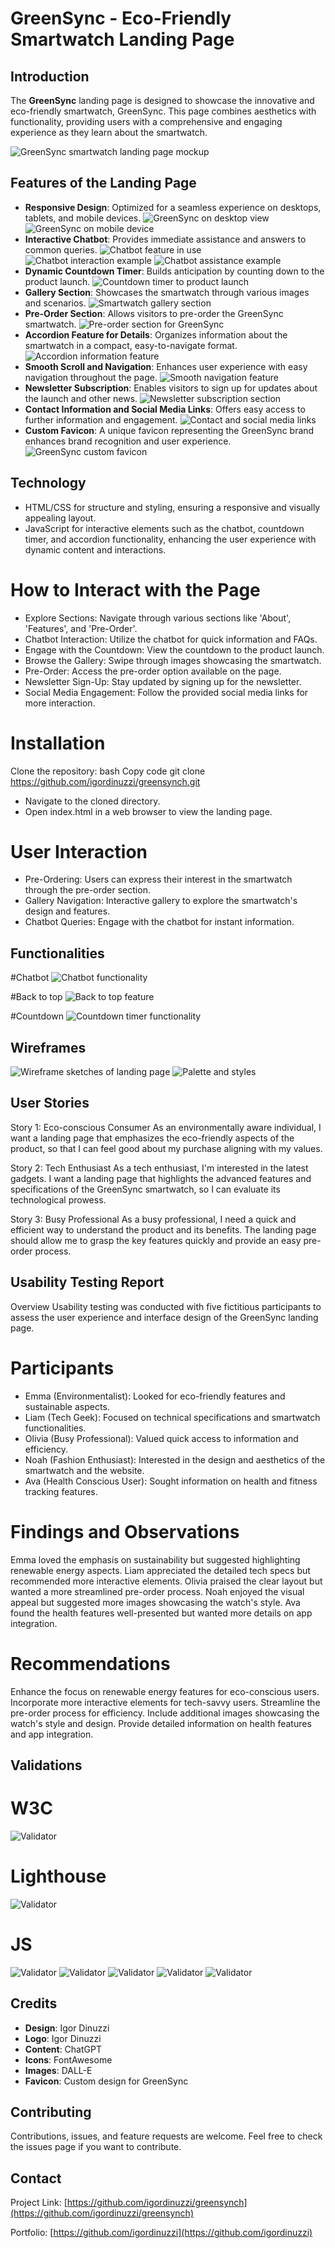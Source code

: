 # GreenSync - Eco-Friendly Smartwatch Landing Page

## Introduction
The **GreenSync** landing page is designed to showcase the innovative and eco-friendly smartwatch, GreenSync. This page combines aesthetics with functionality, providing users with a comprehensive and engaging experience as they learn about the smartwatch.

![GreenSync smartwatch landing page mockup](doc/mockup/mockup.jpg)

## Features of the Landing Page
- **Responsive Design**: Optimized for a seamless experience on desktops, tablets, and mobile devices.
![GreenSync on desktop view](doc/features/01_01_features.jpg)
![GreenSync on mobile device](doc/features/01_02_features.jpg)
- **Interactive Chatbot**: Provides immediate assistance and answers to common queries.
![Chatbot feature in use](doc/features/02_01_chatbot.jpg)
![Chatbot interaction example](doc/features/02_02_chatbot.jpg)
![Chatbot assistance example](doc/features/02_03_chatbot.jpg)
- **Dynamic Countdown Timer**: Builds anticipation by counting down to the product launch.
![Countdown timer to product launch](doc/features/03_countdown.jpg)
- **Gallery Section**: Showcases the smartwatch through various images and scenarios.
![Smartwatch gallery section](doc/features/03_countdown.jpg)
- **Pre-Order Section**: Allows visitors to pre-order the GreenSync smartwatch.
![Pre-order section for GreenSync](doc/features/04_gallery.jpg)
- **Accordion Feature for Details**: Organizes information about the smartwatch in a compact, easy-to-navigate format.
![Accordion information feature](doc/features/08_accordion.jpg)
- **Smooth Scroll and Navigation**: Enhances user experience with easy navigation throughout the page.
![Smooth navigation feature](doc/features/09_top.jpg)
- **Newsletter Subscription**: Enables visitors to sign up for updates about the launch and other news.
![Newsletter subscription section](doc/features/06_newsletter.jpg)
- **Contact Information and Social Media Links**: Offers easy access to further information and engagement.
![Contact and social media links](doc/features/07_social.jpg)
- **Custom Favicon**: A unique favicon representing the GreenSync brand enhances brand recognition and user experience.
![GreenSync custom favicon](doc/features/10_favicon.jpg)

## Technology
- HTML/CSS for structure and styling, ensuring a responsive and visually appealing layout.
- JavaScript for interactive elements such as the chatbot, countdown timer, and accordion functionality, enhancing the user experience with dynamic content and interactions.

# How to Interact with the Page
- Explore Sections: Navigate through various sections like 'About', 'Features', and 'Pre-Order'.
- Chatbot Interaction: Utilize the chatbot for quick information and FAQs.
- Engage with the Countdown: View the countdown to the product launch.
- Browse the Gallery: Swipe through images showcasing the smartwatch.
- Pre-Order: Access the pre-order option available on the page.
- Newsletter Sign-Up: Stay updated by signing up for the newsletter.
- Social Media Engagement: Follow the provided social media links for more interaction.

# Installation
Clone the repository:
bash
Copy code
git clone https://github.com/igordinuzzi/greensynch.git
- Navigate to the cloned directory.
- Open index.html in a web browser to view the landing page.

# User Interaction
- Pre-Ordering: Users can express their interest in the smartwatch through the pre-order section.
- Gallery Navigation: Interactive gallery to explore the smartwatch's design and features.
- Chatbot Queries: Engage with the chatbot for instant information.

## Functionalities

#Chatbot
![Chatbot functionality](doc/func/01_funct.jpg)

#Back to top
![Back to top feature](doc/func/02_funct.jpg)

#Countdown
![Countdown timer functionality](doc/func/03_funct.jpg)

## Wireframes
![Wireframe sketches of landing page](doc/wireframes/wireframes.jpg)
![Palette and styles](doc/wireframes/palette.jpg)

## User Stories

Story 1: Eco-conscious Consumer
As an environmentally aware individual, I want a landing page that emphasizes the eco-friendly aspects of the product, so that I can feel good about my purchase aligning with my values.

Story 2: Tech Enthusiast
As a tech enthusiast, I'm interested in the latest gadgets. I want a landing page that highlights the advanced features and specifications of the GreenSync smartwatch, so I can evaluate its technological prowess.

Story 3: Busy Professional
As a busy professional, I need a quick and efficient way to understand the product and its benefits. The landing page should allow me to grasp the key features quickly and provide an easy pre-order process.

## Usability Testing Report
Overview
Usability testing was conducted with five fictitious participants to assess the user experience and interface design of the GreenSync landing page.

# Participants
- Emma (Environmentalist): Looked for eco-friendly features and sustainable aspects.
- Liam (Tech Geek): Focused on technical specifications and smartwatch functionalities.
- Olivia (Busy Professional): Valued quick access to information and efficiency.
- Noah (Fashion Enthusiast): Interested in the design and aesthetics of the smartwatch and the website.
- Ava (Health Conscious User): Sought information on health and fitness tracking features.

# Findings and Observations
Emma loved the emphasis on sustainability but suggested highlighting renewable energy aspects.
Liam appreciated the detailed tech specs but recommended more interactive elements.
Olivia praised the clear layout but wanted a more streamlined pre-order process.
Noah enjoyed the visual appeal but suggested more images showcasing the watch's style.
Ava found the health features well-presented but wanted more details on app integration.

# Recommendations
Enhance the focus on renewable energy features for eco-conscious users.
Incorporate more interactive elements for tech-savvy users.
Streamline the pre-order process for efficiency.
Include additional images showcasing the watch's style and design.
Provide detailed information on health features and app integration.

## Validations

# W3C
![Validator](doc/check/check-01.jpg)

# Lighthouse
![Validator](doc/check/check-02.jpg)

# JS
![Validator](doc/check/check-03.jpg)
![Validator](doc/check/check-04.jpg)
![Validator](doc/check/check-05.jpg)
![Validator](doc/check/check-06.jpg)
![Validator](doc/check/check-07.jpg)

## Credits
- **Design**: Igor Dinuzzi
- **Logo**: Igor Dinuzzi
- **Content**: ChatGPT
- **Icons**: FontAwesome
- **Images**: DALL-E
- **Favicon**: Custom design for GreenSync

## Contributing
Contributions, issues, and feature requests are welcome. Feel free to check the issues page if you want to contribute.

## Contact

Project Link: [https://github.com/igordinuzzi/greensynch](https://github.com/igordinuzzi/greensynch)

Portfolio: [https://github.com/igordinuzzi](https://github.com/igordinuzzi)

